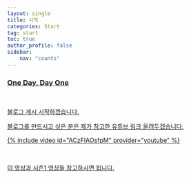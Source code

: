 ```yaml
---
layout: single
title: 시작
categories: Start
tag: start
toc: true
author_profile: false
sidebar:
    nav: "counts"
---
```


### <u>One Day, Day One

<br>


블로그 게시 시작하겠습니다.

블로그를 만드시고 싶은 분은 제가 참고한 유튜브 링크 올려두겠습니다.

{% include video id="ACzFIAOsfpM" provider="youtube" %}

<br>

이 영상과 시즌1 영상들 참고하시면 됩니다.

<br>